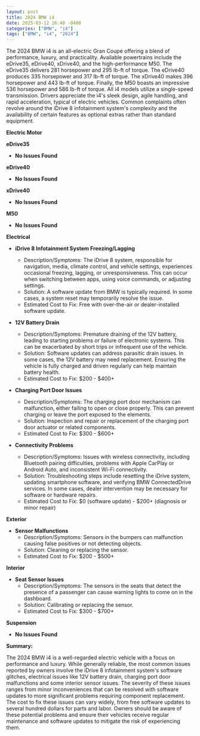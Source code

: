 ```yaml
---
layout: post
title: 2024 BMW i4
date: 2025-03-12 16:48 -0400
categories: ["BMW", "i4"]
tags: ["BMW", "i4", "2024"]
---
```

The 2024 BMW i4 is an all-electric Gran Coupe offering a blend of performance, luxury, and practicality. Available powertrains include the eDrive35, eDrive40, xDrive40, and the high-performance M50. The eDrive35 delivers 281 horsepower and 295 lb-ft of torque. The eDrive40 produces 335 horsepower and 317 lb-ft of torque. The xDrive40 makes 396 horsepower and 443 lb-ft of torque. Finally, the M50 boasts an impressive 536 horsepower and 586 lb-ft of torque. All i4 models utilize a single-speed transmission. Drivers appreciate the i4's sleek design, agile handling, and rapid acceleration, typical of electric vehicles. Common complaints often revolve around the iDrive 8 infotainment system's complexity and the availability of certain features as optional extras rather than standard equipment.

**Electric Motor**

**eDrive35**

*   **No Issues Found**

**eDrive40**

*   **No Issues Found**

**xDrive40**

*   **No Issues Found**

**M50**

*   **No Issues Found**

**Electrical**

*   **iDrive 8 Infotainment System Freezing/Lagging**
    *   Description/Symptoms: The iDrive 8 system, responsible for navigation, media, climate control, and vehicle settings, experiences occasional freezing, lagging, or unresponsiveness. This can occur when switching between apps, using voice commands, or adjusting settings.
    *   Solution: A software update from BMW is typically required. In some cases, a system reset may temporarily resolve the issue.
    *   Estimated Cost to Fix: Free with over-the-air or dealer-installed software update.

*   **12V Battery Drain**
    *   Description/Symptoms: Premature draining of the 12V battery, leading to starting problems or failure of electronic systems. This can be exacerbated by short trips or infrequent use of the vehicle.
    *   Solution: Software updates can address parasitic drain issues. In some cases, the 12V battery may need replacement. Ensuring the vehicle is fully charged and driven regularly can help maintain battery health.
    *   Estimated Cost to Fix: $200 - $400+

*   **Charging Port Door Issues**
    *   Description/Symptoms: The charging port door mechanism can malfunction, either failing to open or close properly. This can prevent charging or leave the port exposed to the elements.
    *   Solution: Inspection and repair or replacement of the charging port door actuator or related components.
    *   Estimated Cost to Fix: $300 - $600+

*   **Connectivity Problems**
    *   Description/Symptoms: Issues with wireless connectivity, including Bluetooth pairing difficulties, problems with Apple CarPlay or Android Auto, and inconsistent Wi-Fi connectivity.
    *   Solution: Troubleshooting steps include resetting the iDrive system, updating smartphone software, and verifying BMW ConnectedDrive services. In some cases, dealer intervention may be necessary for software or hardware repairs.
    *   Estimated Cost to Fix: $0 (software update) - $200+ (diagnosis or minor repair)

**Exterior**

*   **Sensor Malfunctions**
    * Description/Symptoms: Sensors in the bumpers can malfunction causing false positives or not detecting objects.
    * Solution: Cleaning or replacing the sensor.
    * Estimated Cost to Fix: $200 - $500+

**Interior**

*   **Seat Sensor Issues**
    *   Description/Symptoms: The sensors in the seats that detect the presence of a passenger can cause warning lights to come on in the dashboard.
    *   Solution: Calibrating or replacing the sensor.
    *   Estimated Cost to Fix: $300 - $700+

**Suspension**

*   **No Issues Found**

**Summary:**

The 2024 BMW i4 is a well-regarded electric vehicle with a focus on performance and luxury. While generally reliable, the most common issues reported by owners involve the iDrive 8 infotainment system's software glitches, electrical issues like 12V battery drain, charging port door malfunctions and some interior sensor issues. The severity of these issues ranges from minor inconveniences that can be resolved with software updates to more significant problems requiring component replacement. The cost to fix these issues can vary widely, from free software updates to several hundred dollars for parts and labor. Owners should be aware of these potential problems and ensure their vehicles receive regular maintenance and software updates to mitigate the risk of experiencing them.

